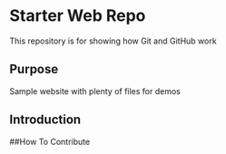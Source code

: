 # Starter Web Repo

This repository is for showing how Git and GitHub work

## Purpose

Sample website with plenty of files for demos

## Introduction 



##How To Contribute